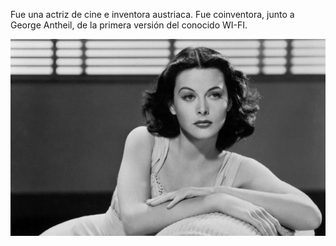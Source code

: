 Fue una actriz de cine e inventora austriaca. Fue coinventora, junto a George Antheil, de la primera versión del conocido WI-FI.

![image](HedyLamar.png)
